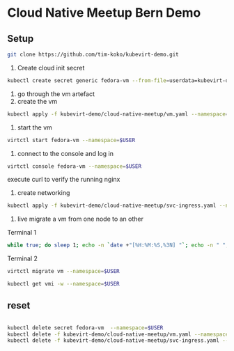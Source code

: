 # Cloud Native Meetup Bern Demo

## Setup

```sh
git clone https://github.com/tim-koko/kubevirt-demo.git
```


1. Create cloud init secret

```sh
kubectl create secret generic fedora-vm --from-file=userdata=kubevirt-demo/cloud-native-meetup/cloudinit-userdata-2.yaml --namespace=$USER
```

1. go through the vm artefact
1. create the vm

```sh
kubectl apply -f kubevirt-demo/cloud-native-meetup/vm.yaml --namespace=$USER
```

1. start the vm

```sh
virtctl start fedora-vm --namespace=$USER
```

1. connect to the console and log in

```sh
virtctl console fedora-vm --namespace=$USER
```
execute curl to verify the running nginx

1. create networking

```sh
kubectl apply -f kubevirt-demo/cloud-native-meetup/svc-ingress.yaml --namespace=$USER
```

1. live migrate a vm from one node to an other

Terminal 1
```sh
while true; do sleep 1; echo -n `date +"[%H:%M:%S,%3N] "`; echo -n " "; curl --max-time 1 --connect-timeout 0.8 https://cloudnative-meetup.training.cluster.acend.ch/; echo ""; done
```

Terminal 2
```sh
virtctl migrate vm --namespace=$USER
```
```sh
kubectl get vmi -w --namespace=$USER
```

## reset

```sh

kubectl delete secret fedora-vm  --namespace=$USER
kubectl delete -f kubevirt-demo/cloud-native-meetup/vm.yaml --namespace=$USER
kubectl delete -f kubevirt-demo/cloud-native-meetup/svc-ingress.yaml --namespace=$USER
```
